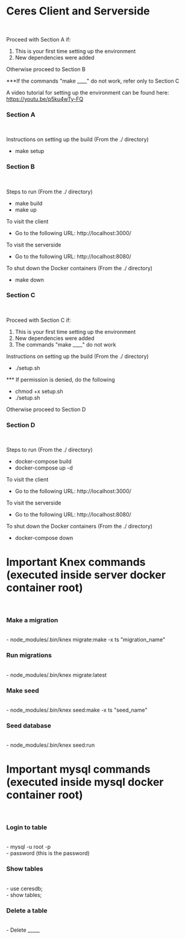 <h1>Ceres Client and Serverside</h1><br>

Proceed with Section A if:<br>

1. This is your first time setting up the environment<br>
2. New dependencies were added<br>

Otherwise proceed to Section B<br>

\*\*\*If the commands "make \_\_\_\_" do not work, refer only to Section C<br>

A video tutorial for setting up the environment can be found here: https://youtu.be/p5ku4wTy-FQ<br>

<h3>Section A</h3><br>

Instructions on setting up the build (From the ./ directory)<br>

- make setup<br>

<h3>Section B</h3><br>

Steps to run (From the ./ directory) <br>

- make build<br>
- make up<br>

To visit the client <br>

- Go to the following URL: http://localhost:3000/<br>

To visit the serverside <br>

- Go to the following URL: http://localhost:8080/<br>

To shut down the Docker containers (From the ./ directory)<br>

- make down<br>

<h3>Section C</h3><br>

Proceed with Section C if:<br>

1. This is your first time setting up the environment<br>
2. New dependencies were added<br>
3. The commands "make \_\_\_\_" do not work<br>

Instructions on setting up the build (From the ./ directory)<br>

- ./setup.sh<br>

\*\*\* If permission is denied, do the following<br>

- chmod +x setup.sh<br>
- ./setup.sh<br>

Otherwise proceed to Section D<br>

<h3>Section D</h3><br>

Steps to run (From the ./ directory) <br>

- docker-compose build<br>
- docker-compose up -d<br>

To visit the client <br>

- Go to the following URL: http://localhost:3000/<br>

To visit the serverside <br>

- Go to the following URL: http://localhost:8080/<br>

To shut down the Docker containers (From the ./ directory)<br>

- docker-compose down<br>

<h1>Important Knex commands (executed inside server docker container root)</h1><br>

<h3>Make a migration</h3><br>
- node_modules/.bin/knex migrate:make -x ts "migration_name"<br>

<h3>Run migrations</h3><br>
- node_modules/.bin/knex migrate:latest<br>

<h3>Make seed</h3><br>
- node_modules/.bin/knex seed:make -x ts "seed_name"<br>

<h3>Seed database</h3><br>
- node_modules/.bin/knex seed:run<br>

<h1>Important mysql commands (executed inside mysql docker container root)</h1><br>

<h3>Login to table</h3><br>
- mysql -u root -p<br>
- password (this is the password)<br>

<h3>Show tables</h3><br>
- use ceresdb;<br>
- show tables;<br>

<h3>Delete a table</h3><br>
- Delete _____ <br>
